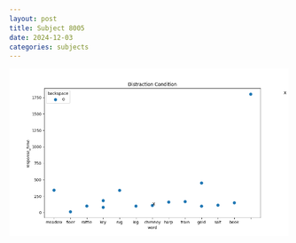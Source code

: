 ```yaml
---
layout: post
title: Subject 8005
date: 2024-12-03
categories: subjects
---
```


![](data/8005/run-18/8005_rt_acc_fuzzy_delay.png)

